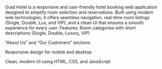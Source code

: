 Grad Hotel is a responsive and user-friendly hotel booking web application designed to simplify room selection and reservations. Built using modern web technologies, it offers seamless navigation, real-time room listings (Single, Double, Lux, and VIP), and a clean UI that ensures a smooth experience for every user.
Features:
Room categories with short descriptions (Single, Double, Luxury, VIP)

“About Us” and “Our Customers” sections

Responsive design for mobile and desktop

Clean, modern UI using HTML, CSS, and JavaScript
